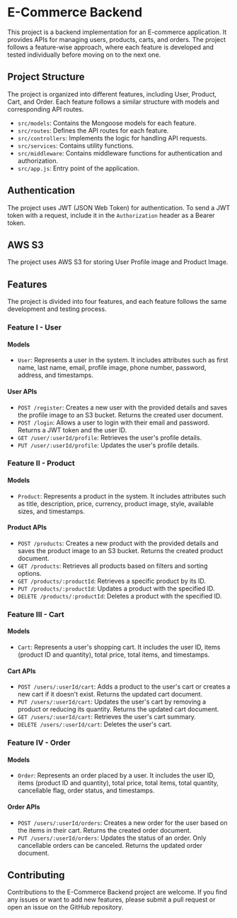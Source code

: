# E-Commerce Backend

This project is a backend implementation for an E-commerce application. It provides APIs for managing users, products, carts, and orders. The project follows a feature-wise approach, where each feature is developed and tested individually before moving on to the next one.

## Project Structure

The project is organized into different features, including User, Product, Cart, and Order. Each feature follows a similar structure with models and corresponding API routes.

- `src/models`: Contains the Mongoose models for each feature.
- `src/routes`: Defines the API routes for each feature.
- `src/controllers`: Implements the logic for handling API requests.
- `src/services`: Contains utility functions.
- `src/middleware`: Contains middleware functions for authentication and authorization.
- `src/app.js`: Entry point of the application.

## Authentication

The project uses JWT (JSON Web Token) for authentication. To send a JWT token with a request, include it in the `Authorization` header as a Bearer token.

## AWS S3

The project uses AWS S3 for storing User Profile image and Product Image.


## Features

The project is divided into four features, and each feature follows the same development and testing process.

### Feature I - User

#### Models

- `User`: Represents a user in the system. It includes attributes such as first name, last name, email, profile image, phone number, password, address, and timestamps.

#### User APIs

- `POST /register`: Creates a new user with the provided details and saves the profile image to an S3 bucket. Returns the created user document.
- `POST /login`: Allows a user to login with their email and password. Returns a JWT token and the user ID.
- `GET /user/:userId/profile`: Retrieves the user's profile details.
- `PUT /user/:userId/profile`: Updates the user's profile details.

### Feature II - Product

#### Models

- `Product`: Represents a product in the system. It includes attributes such as title, description, price, currency, product image, style, available sizes, and timestamps.

#### Product APIs

- `POST /products`: Creates a new product with the provided details and saves the product image to an S3 bucket. Returns the created product document.
- `GET /products`: Retrieves all products based on filters and sorting options.
- `GET /products/:productId`: Retrieves a specific product by its ID.
- `PUT /products/:productId`: Updates a product with the specified ID.
- `DELETE /products/:productId`: Deletes a product with the specified ID.

### Feature III - Cart

#### Models

- `Cart`: Represents a user's shopping cart. It includes the user ID, items (product ID and quantity), total price, total items, and timestamps.

#### Cart APIs

- `POST /users/:userId/cart`: Adds a product to the user's cart or creates a new cart if it doesn't exist. Returns the updated cart document.
- `PUT /users/:userId/cart`: Updates the user's cart by removing a product or reducing its quantity. Returns the updated cart document.
- `GET /users/:userId/cart`: Retrieves the user's cart summary.
- `DELETE /users/:userId/cart`: Deletes the user's cart.

### Feature IV - Order

#### Models

- `Order`: Represents an order placed by a user. It includes the user ID, items (product ID and quantity), total price, total items, total quantity, cancellable flag, order status, and timestamps.

#### Order APIs

- `POST /users/:userId/orders`: Creates a new order for the user based on the items in their cart. Returns the created order document.
- `PUT /users/:userId/orders`: Updates the status of an order. Only cancellable orders can be canceled. Returns the updated order document.


## Contributing

Contributions to the E-Commerce Backend project are welcome. If you find any issues or want to add new features, please submit a pull request or open an issue on the GitHub repository.

